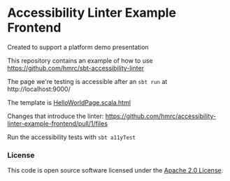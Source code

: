 # Accessibility Linter Example Frontend

Created to support a platform demo presentation

This repository contains an example of how to use https://github.com/hmrc/sbt-accessibility-linter

The page we're testing is accessible after an `sbt run` at http://localhost:9000/

The template is [HelloWorldPage.scala.html](app/uk/gov/hmrc/accessibilitylinterexamplefrontend/views/HelloWorldPage.scala.html)

Changes that introduce the linter: https://github.com/hmrc/accessibility-linter-example-frontend/pull/1/files

Run the accessibility tests with `sbt a11yTest`

### License

This code is open source software licensed under the [Apache 2.0 License]("http://www.apache.org/licenses/LICENSE-2.0.html").